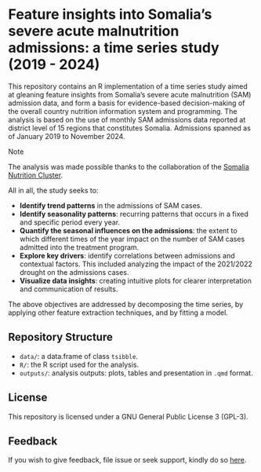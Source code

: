 

# Feature insights into Somalia’s severe acute malnutrition admissions: a time series study (2019 - 2024)

This repository contains an R implementation of a time series study
aimed at gleaning feature insights from Somalia’s severe acute
malnutrition (SAM) admission data, and form a basis for evidence-based
decision-making of the overall country nutrition information system and
programming. The analysis is based on the use of monthly SAM admissions
data reported at district level of 15 regions that constitutes Somalia.
Admissions spanned as of January 2019 to November 2024.

> [!NOTE]
>
> The analysis was made possible thanks to the collaboration of the
> [Somalia Nutrition
> Cluster](https://response.reliefweb.int/somalia/nutrition).

All in all, the study seeks to:

- **Identify trend patterns** in the admissions of SAM cases.
- **Identify seasonality patterns**: recurring patterns that occurs in a
  fixed and specific period every year.
- **Quantify the seasonal influences on the admissions**: the extent to
  which different times of the year impact on the number of SAM cases
  admitted into the treatment program.
- **Explore key drivers**: identify correlations between admissions and
  contextual factors. This included analyzing the impact of the
  2021/2022 drought on the admissions cases.
- **Visualize data insights**: creating intuitive plots for clearer
  interpretation and communication of results.

The above objectives are addressed by decomposing the time series, by
applying other feature extraction techniques, and by fitting a model.

## Repository Structure

- `data/`: a data.frame of class `tsibble`.
- `R/`: the R script used for the analysis.
- `outputs/`: analysis outputs: plots, tables and presentation in `.qmd`
  format.

## License

This repository is licensed under a GNU General Public License 3
(GPL-3).

## Feedback

If you wish to give feedback, file issue or seek support, kindly do so
[here](https://github.com/nutimes/som-sam-admit/issues).
